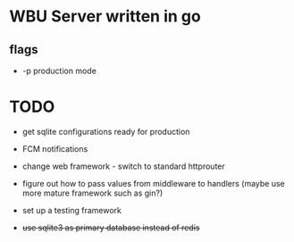# WBU Server written in go

## flags

- -p production mode

# TODO

- get sqlite configurations ready for production
- FCM notifications
- change web framework - switch to standard httprouter
- figure out how to pass values from middleware to handlers (maybe use more mature framework such as gin?)
- set up a testing framework



- ~~use sqlite3 as primary database instead of redis~~

